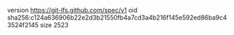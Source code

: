 version https://git-lfs.github.com/spec/v1
oid sha256:c124a636906b22e2d3b21550fb4a7cd3a4b216f145e592ed86ba9c43524f2145
size 2523
